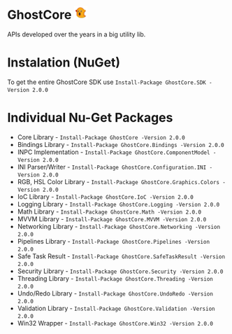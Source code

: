 # GhostCore <img src="https://raw.githubusercontent.com/djspider117/GhostCore/master/Icons/GhostCoreIcon.png" width="30" height="30">

APIs developed over the years in a big utility lib.

# Instalation (NuGet)

To get the entire GhostCore SDK use
`Install-Package GhostCore.SDK -Version 2.0.0`

# Individual Nu-Get Packages 
- Core Library - `Install-Package GhostCore -Version 2.0.0`
- Bindings Library - `Install-Package GhostCore.Bindings -Version 2.0.0`
- INPC Implementation - `Install-Package GhostCore.ComponentModel -Version 2.0.0`
- INI Parser/Writer - `Install-Package GhostCore.Configuration.INI -Version 2.0.0`
- RGB, HSL Color Library - `Install-Package GhostCore.Graphics.Colors -Version 2.0.0`
- IoC Library - `Install-Package GhostCore.IoC -Version 2.0.0`
- Logging Library - `Install-Package GhostCore.Logging -Version 2.0.0`
- Math Library - `Install-Package GhostCore.Math -Version 2.0.0`
- MVVM Library - `Install-Package GhostCore.MVVM -Version 2.0.0`
- Networking Library - `Install-Package GhostCore.Networking -Version 2.0.0`
- Pipelines Library - `Install-Package GhostCore.Pipelines -Version 2.0.0`
- Safe Task Result - `Install-Package GhostCore.SafeTaskResult -Version 2.0.0`
- Security Library - `Install-Package GhostCore.Security -Version 2.0.0`
- Threading Library - `Install-Package GhostCore.Threading -Version 2.0.0`
- Undo/Redo Library - `Install-Package GhostCore.UndoRedo -Version 2.0.0`
- Validation Library - `Install-Package GhostCore.Validation -Version 2.0.0`
- Win32 Wrapper - `Install-Package GhostCore.Win32 -Version 2.0.0`
